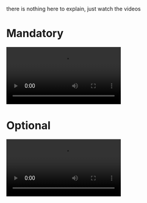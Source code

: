 there is nothing here to explain, just watch the videos

# Mandatory

<video controls src="help/Fullstack-2-Mandatory.mp4" title="Title"></video>

# Optional

<video controls src="help/Fullstack-2-Optional.mp4" title="Title"></video>
